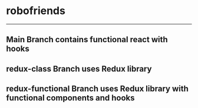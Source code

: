 # robofriends
---
## Main Branch contains functional react with hooks 
## redux-class Branch uses Redux library 
## redux-functional Branch uses Redux library with functional components and hooks
